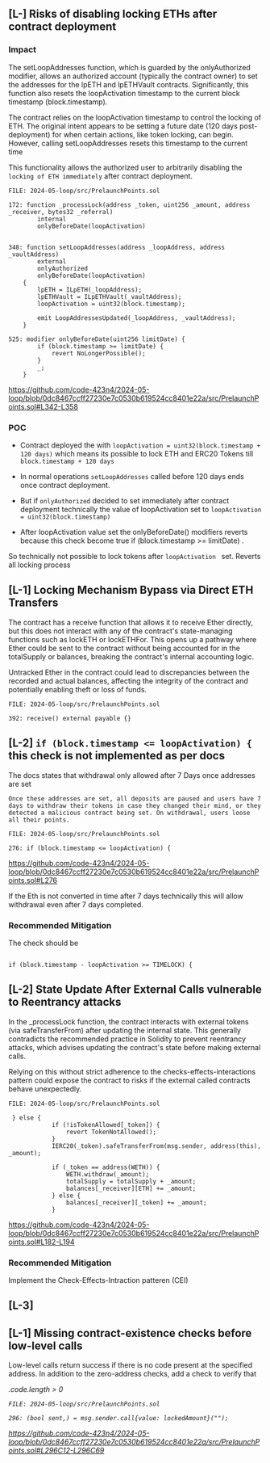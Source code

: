 ##

## [L-] Risks of disabling locking ETHs after contract deployment 

### Impact

The setLoopAddresses function, which is guarded by the onlyAuthorized modifier, allows an authorized account (typically the contract owner) to set the addresses for the lpETH and lpETHVault contracts. Significantly, this function also resets the loopActivation timestamp to the current block timestamp (block.timestamp). 

The contract relies on the loopActivation timestamp to control the locking of ETH. The original intent appears to be setting a future date (120 days post-deployment) for when certain actions, like token locking, can begin. However, calling setLoopAddresses resets this timestamp to the current time

This functionality allows the authorized user to arbitrarily disabling the ``locking of ETH immediately`` after contract deployment.

```solidity
FILE: 2024-05-loop/src/PrelaunchPoints.sol

172: function _processLock(address _token, uint256 _amount, address _receiver, bytes32 _referral)
        internal
        onlyBeforeDate(loopActivation)


348: function setLoopAddresses(address _loopAddress, address _vaultAddress)
        external
        onlyAuthorized
        onlyBeforeDate(loopActivation)
    {
        lpETH = ILpETH(_loopAddress);
        lpETHVault = ILpETHVault(_vaultAddress);
        loopActivation = uint32(block.timestamp);

        emit LoopAddressesUpdated(_loopAddress, _vaultAddress);
    }

525: modifier onlyBeforeDate(uint256 limitDate) {
        if (block.timestamp >= limitDate) {
            revert NoLongerPossible();
        }
        _;
    }

```
https://github.com/code-423n4/2024-05-loop/blob/0dc8467ccff27230e7c0530b619524cc8401e22a/src/PrelaunchPoints.sol#L342-L358

### POC 

- Contract deployed the with ``loopActivation = uint32(block.timestamp + 120 days)`` which means its possible to lock ETH and ERC20 Tokens till ``block.timestamp + 120 days`` 

- In normal operations ``setLoopAddresses`` called before 120 days ends once contract deployment.

- But if ``onlyAuthorized`` decided to set immediately after contract deployment technically the value of loopActivation set to ``loopActivation = uint32(block.timestamp) ``

- After loopActivation value set the onlyBeforeDate() modifiers reverts because this check become true if (block.timestamp >= limitDate) .

So technically not possible to lock tokens after  ``loopActivation `` set. Reverts all locking process 

##

## [L-1] Locking Mechanism Bypass via Direct ETH Transfers

The contract has a receive function that allows it to receive Ether directly, but this does not interact with any of the contract's state-managing functions such as lockETH or lockETHFor. This opens up a pathway where Ether could be sent to the contract without being accounted for in the totalSupply or balances, breaking the contract's internal accounting logic.

Untracked Ether in the contract could lead to discrepancies between the recorded and actual balances, affecting the integrity of the contract and potentially enabling theft or loss of funds.

```solidity
FILE: 2024-05-loop/src/PrelaunchPoints.sol

392: receive() external payable {}

```

##

## [L-2] ``if (block.timestamp <= loopActivation) { `` this check is not implemented as per docs 

The docs states that withdrawal only allowed after 7 Days once addresses are set

```
Once these addresses are set, all deposits are paused and users have 7 days to withdraw their tokens in case they changed their mind, or they detected a malicious contract being set. On withdrawal, users loose all their points.

```

```solidity
FILE: 2024-05-loop/src/PrelaunchPoints.sol

276: if (block.timestamp <= loopActivation) {

```
https://github.com/code-423n4/2024-05-loop/blob/0dc8467ccff27230e7c0530b619524cc8401e22a/src/PrelaunchPoints.sol#L276

If the Eth is not converted in time after 7 days technically this will allow 
withdrawal even after 7 days completed.

### Recommended Mitigation

The check should be 

```solidity

if (block.timestamp - loopActivation >= TIMELOCK) {

```

##

## [L-2] State Update After External Calls vulnerable to Reentrancy attacks

 In the _processLock function, the contract interacts with external tokens (via safeTransferFrom) after updating the internal state. This generally contradicts the recommended practice in Solidity to prevent reentrancy attacks, which advises updating the contract's state before making external calls.

Relying on this without strict adherence to the checks-effects-interactions pattern could expose the contract to risks if the external called contracts behave unexpectedly.

```solidity
FILE: 2024-05-loop/src/PrelaunchPoints.sol

 } else {
            if (!isTokenAllowed[_token]) {
                revert TokenNotAllowed();
            }
            IERC20(_token).safeTransferFrom(msg.sender, address(this), _amount);

            if (_token == address(WETH)) {
                WETH.withdraw(_amount);
                totalSupply = totalSupply + _amount;
                balances[_receiver][ETH] += _amount;
            } else {
                balances[_receiver][_token] += _amount;
            }

```
https://github.com/code-423n4/2024-05-loop/blob/0dc8467ccff27230e7c0530b619524cc8401e22a/src/PrelaunchPoints.sol#L182-L194

### Recommended Mitigation
Implement the Check-Effects-Intraction patteren (CEI)

##

## 

## [L-3] 











## [L-1] Missing contract-existence checks before low-level calls

Low-level calls return success if there is no code present at the specified address. In addition to the zero-address checks, add a check to verify that <address>.code.length > 0

```solidity
FILE: 2024-05-loop/src/PrelaunchPoints.sol   

296: (bool sent,) = msg.sender.call{value: lockedAmount}("");

```
https://github.com/code-423n4/2024-05-loop/blob/0dc8467ccff27230e7c0530b619524cc8401e22a/src/PrelaunchPoints.sol#L296C12-L296C69

